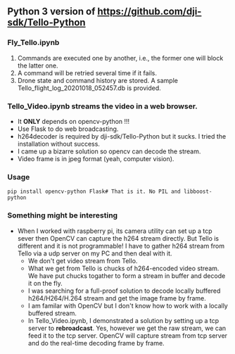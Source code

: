 ## Python 3 version of https://github.com/dji-sdk/Tello-Python
### Fly_Tello.ipynb
1. Commands are executed one by another, i.e., the former one will block the latter one.  
2. A command will be retried several time if it fails. 
3. Drone state and command history are stored. A sample Tello_flight_log_20201018_052457.db is provided.
### Tello_Video.ipynb streams the video in a web browser. 
* It <b>ONLY</b> depends on opencv-python !!!
* Use Flask to do web broadcasting.
* h264decoder is required by dji-sdk/Tello-Python but it sucks. I tried the installation without success. 
* I came up a bizarre solution so opencv can decode the stream.  
* Video frame is in jpeg format (yeah, computer vision).
### Usage
```shell
pip install opencv-python Flask# That is it. No PIL and libboost-python
```
### Something might be interesting
* When I worked with raspberry pi, its camera utility can set up a tcp sever then OpenCV can capture the h264 stream directly. But Tello is different and it is not programmable! I have to gather h264 stream from Tello via a udp server on my PC and then deal with it. 
  * We don't get video stream from Tello.
  * What we get from Tello is chucks of h264-encoded video stream. We have put chucks togather to form a stream in buffer and decode it on the fly. 
  * I was searching for a full-proof solution to decode locally buffered h264/H264/H.264 stream and get the image frame by frame. 
  * I am familar with OpenCV but I don't know how to work with a locally buffered stream. 
  * In Tello_Video.ipynb, I demonstrated a solution by setting up a tcp server to <b>rebroadcast</b>. Yes, however we get the raw stream, we can feed it to the tcp server. OpenCV will capture stream from tcp server and do the real-time decoding frame by frame.
